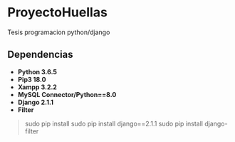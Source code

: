 # ProyectoHuellas
Tesis programacion python/django

## Dependencias

+ **Python 3.6.5**
+ **Pip3 18.0** 
+ **Xampp 3.2.2** 
+ **MySQL Connector/Python==8.0**
+ **Django 2.1.1**
+ **Filter**

> sudo pip install
> sudo pip install django==2.1.1
> sudo pip install django-filter